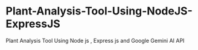 # Plant-Analysis-Tool-Using-NodeJS-ExpressJS
 Plant Analysis Tool Using Node js , Express js and Google Gemini AI API
